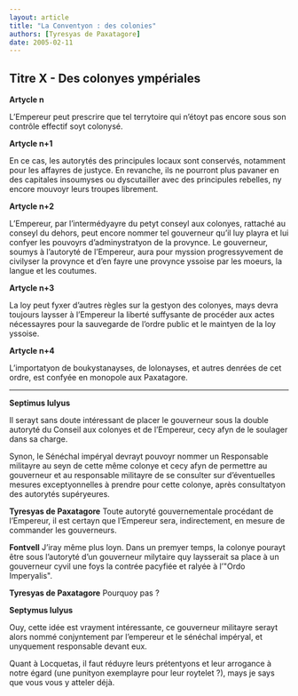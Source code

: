 ```yaml
---
layout: article
title: "La Conventyon : des colonies"
authors: [Tyresyas de Paxatagore]
date: 2005-02-11
---
```


## Titre X - Des colonyes ympériales

**Artycle n**

L’Empereur peut prescrire que tel terrytoire qui n’étoyt pas encore sous son contrôle effectif soyt colonysé.

**Artycle n+1**

En ce cas, les autorytés des principules locaux sont conservés, notamment pour les affayres de justyce. En revanche, ils ne pourront plus pavaner en des capitales insoumyses ou dyscutailler avec des principules rebelles, ny encore mouvoyr leurs troupes librement.

**Artycle n+2**

L’Empereur, par l’intermédyayre du petyt conseyl aux colonyes, rattaché au conseyl du dehors, peut encore nommer tel gouverneur qu’il luy playra et lui confyer les pouvoyrs d’adminystratyon de la provynce. Le gouverneur, soumys à l’autoryté de l’Empereur, aura pour myssion progressyvement de civilyser la provynce et d’en fayre une provynce yssoise par les moeurs, la langue et les coutumes.

**Artycle n+3**

La loy peut fyxer d’autres règles sur la gestyon des colonyes, mays devra toujours laysser à l’Empereur la liberté suffysante de procéder aux actes nécessayres pour la sauvegarde de l’ordre public et le maintyen de la loy yssoise.

**Artycle n+4**

L’importatyon de boukystanayses, de lolonayses, et autres denrées de cet ordre, est confyée en monopole aux Paxatagore.

---

**Septimus Iulyus**

Il serayt sans doute intéressant de placer le gouverneur sous la double autoryté du Conseil aux colonyes et de l’Empereur, cecy afyn de le soulager dans sa charge.

Synon, le Sénéchal impéryal devrayt pouvoyr nommer un Responsable militayre au seyn de cette même colonye et cecy afyn de permettre au gouverneur et au responsable militayre de se consulter sur d’éventuelles mesures exceptyonnelles à prendre pour cette colonye, après consultatyon des autorytés supéryeures.

**Tyresyas de Paxatagore** Toute autoryté gouvernementale procédant de l’Empereur, il est certayn que l’Empereur sera, indirectement, en mesure de commander les gouverneurs.

**Fontvell** J’iray même plus loyn. Dans un premyer temps, la colonye pourayt être sous l’autoryté d’un gouverneur milytaire quy laysserait sa place à un gouverneur cyvil une foys la contrée pacyfiée et ralyée à l’"Ordo Imperyalis".

**Tyresyas de Paxatagore** Pourquoy pas ?

**Septymus Iulyus**

Ouy, cette idée est vrayment intéressante, ce gouverneur militayre serayt alors nommé conjyntement par l’empereur et le sénéchal impéryal, et unyquement responsable devant eux.

Quant à Locquetas, il faut réduyre leurs prétentyons et leur arrogance à notre égard (une punityon exemplayre pour leur roytelet ?), mays je says que vous vous y atteler déjà.
